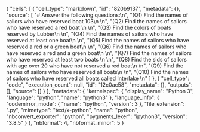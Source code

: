 {
 "cells": [
  {
   "cell_type": "markdown",
   "id": "820b9137",
   "metadata": {},
   "source": [
    "# Answer the following questions:\n",
    "(Q1) Find the names of sailors who have reserved boat 103​\n \n",
    "(Q2) Find the names of sailors who have reserved a red boat ​\n \n",
    "(Q3) Find the colors of boats reserved by Lubber\n \n",
    "(Q4) Find the names of sailors who have reserved at least one boat\n \n",
    "(Q5) Find the names of sailors who have reserved a red or a green boat\n \n",
    "(Q6) Find the names of sailors who have reserved a red and a green boat\n \n",
    "(Q7) Find the names of sailors who have reserved at least two boats ​\n \n",
    "(Q8) Find the sids of sailors with age over 20 who have not reserved a red boat​\n \n",
    "(Q9) Find the names of sailors who have reserved all boats\n \n",
    "(Q10) Find the names of sailors who have reserved all boats called Interlake​
\n"
   ]
  },
  {
   "cell_type": "code",
   "execution_count": null,
   "id": "12c0ac58",
   "metadata": {},
   "outputs": [],
   "source": []
  }
 ],
 "metadata": {
  "kernelspec": {
   "display_name": "Python 3",
   "language": "python",
   "name": "python3"
  },
  "language_info": {
   "codemirror_mode": {
    "name": "ipython",
    "version": 3
   },
   "file_extension": ".py",
   "mimetype": "text/x-python",
   "name": "python",
   "nbconvert_exporter": "python",
   "pygments_lexer": "ipython3",
   "version": "3.8.5"
  }
 },
 "nbformat": 4,
 "nbformat_minor": 5
}
















